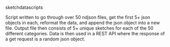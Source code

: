 sketchdatascripts


Script written to go through over 50 ndjson files, get the first 5+ json objects in each, reformat the data, and append the json object into a new file. Output file then consists of 5+ unique sketches for each of the 50 different categories. Data is then used in a REST API where the response of a get request is a random json object.
